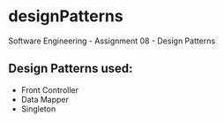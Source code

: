 # designPatterns
Software Engineering - Assignment 08 - Design Patterns

## Design Patterns used:
*  Front Controller
*  Data Mapper
*  Singleton
